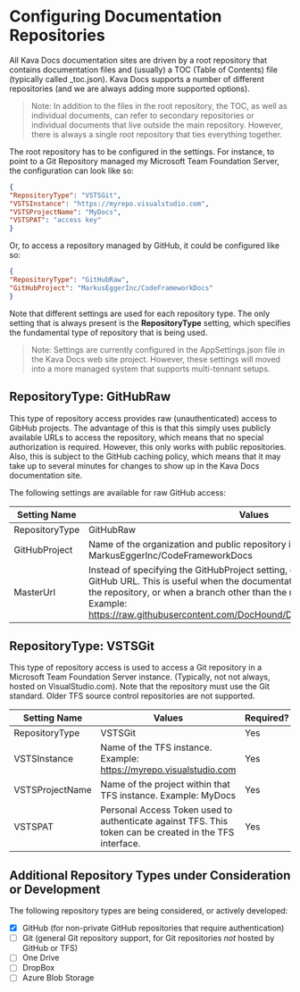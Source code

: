 # Configuring Documentation Repositories

All Kava Docs documentation sites are driven by a root repository that contains documentation files and (usually) a TOC (Table of Contents) file (typically called _toc.json). Kava Docs supports a number of different repositories (and we are always adding more supported options). 

> Note: In addition to the files in the root repository, the TOC, as well as individual documents, can refer to secondary repositories or individual documents that live outside the main repository. However, there is always a single root repository that ties everything together.

The root repository has to be configured in the settings. For instance, to point to a Git Repository managed my Microsoft Team Foundation Server, the configuration can look like so:

```json
{
"RepositoryType": "VSTSGit",
"VSTSInstance": "https://myrepo.visualstudio.com",
"VSTSProjectName": "MyDocs",
"VSTSPAT": "access key"
}
```

Or, to access a repository managed by GitHub, it could be configured like so:

```json
{
"RepositoryType": "GitHubRaw",
"GitHubProject": "MarkusEggerInc/CodeFrameworkDocs"
}
```

Note that different settings are used for each repository type. The only setting that is always present is the **RepositoryType** setting, which specifies the fundamental type of repository that is being used.

> Note: Settings are currently configured in the AppSettings.json file in the Kava Docs web site project. However, these settings will moved into a more managed system that supports multi-tennant setups.

## RepositoryType: GitHubRaw

This type of repository access provides raw (unauthenticated) access to GibHub projects. The advantage of this is that this simply uses publicly available URLs to access the repository, which means that no special authorization is required. However, this only works with public repositories. Also, this is subject to the GitHub caching policy, which means that it may take up to several minutes for changes to show up in the Kava Docs documentation site.

The following settings are available for raw GitHub access:

| Setting Name | Values | Required? |
|--------------|--------|-----------|
| RepositoryType | GitHubRaw | Yes |
| GitHubProject | Name of the organization and public repository in GitHub. Example: MarkusEggerInc/CodeFrameworkDocs | No |
| MasterUrl | Instead of specifying the GitHubProject setting, one can specify a full raw GitHub URL. This is useful when the documentation starts as a sub-folder of the repository, or when a branch other than the master branch is desired. Example: https://raw.githubusercontent.com/DocHound/DocHoundEngine/master/Docs/ | No |

## RepositoryType: VSTSGit

This type of repository access is used to access a Git repository in a Microsoft Team Foundation Server instance. (Typically, not not always, hosted on VisualStudio.com). Note that the repository must use the Git standard. Older TFS source control repositories are not supported.

| Setting Name | Values | Required? |
|--------------|--------|-----------|
| RepositoryType | VSTSGit | Yes |
| VSTSInstance | Name of the TFS instance. Example: https://myrepo.visualstudio.com | Yes |
| VSTSProjectName | Name of the project within that TFS instance. Example: MyDocs | Yes |
| VSTSPAT | Personal Access Token used to authenticate against TFS. This token can be created in the TFS interface. | Yes |

## Additional Repository Types under Consideration or Development

The following repository types are being considered, or actively developed:

* [x] GitHub (for non-private GitHub repositories that require authentication)
* [ ] Git (general Git repository support, for Git repositories *not* hosted by GitHub or TFS)
* [ ] One Drive
* [ ] DropBox
* [ ] Azure Blob Storage

